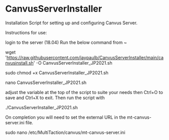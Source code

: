 # CanvusServerInstaller
Installation Script for setting up and configuring Canvus Server.

Instructions for use:


login to the server (18.04)
Run the below command from ~

wget  'https://raw.githubusercontent.com/jaypaulb/CanvusServerInstaller/main/canvusinstall.sh' -O CanvusServerInstaller_JP2021.sh

sudo chmod +x CanvusServerInstaller_JP2021.sh

nano CanvusServerInstaller_JP2021.sh

adjust the variable at the top of the script to suite your needs then Ctrl+O to save and Ctrl+X to exit.
Then run the script with

./CanvusServerInstaller_JP2021.sh

On completion you will need to set the external URL in the mt-canvus-server.ini file.

sudo nano /etc/MultiTaction/canvus/mt-canvus-server.ini
